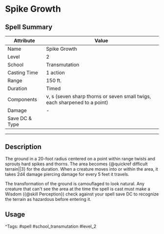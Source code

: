 # Spike Growth

## Spell Summary

| Attribute        | Value                  |
|------------------|------------------------|
| Name             | Spike Growth                 |
| Level            | 2                |
| School           | Transmutation          |
| Casting Time     | 1 action              |
| Range            | 150 ft.            |
| Duration         | Timed             |
| Components       | v, s (seven sharp thorns or seven small twigs, each sharpened to a point)             |
| Damage           | -               |
| Save DC & Type   |              |

---

## Description

The ground in a 20-foot radius centered on a point within range twists and sprouts hard spikes and thorns. The area becomes {@quickref difficult terrain||3} for the duration. When a creature moves into or within the area, it takes 2d4 damage piercing damage for every 5 feet it travels.

The transformation of the ground is camouflaged to look natural. Any creature that can't see the area at the time the spell is cast must make a Wisdom ({@skill Perception}) check against your spell save DC to recognize the terrain as hazardous before entering it.

## Usage


^Tags: #spell #school_transmutation #level_2